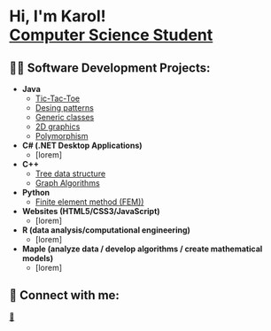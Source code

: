 <h1>Hi, I'm Karol! <br/><a href="[https://github.com/joshmadakor1](https://github.com/karolklimonczykk)">Computer Science Student</a></h1>

<h2>👨‍💻 Software Development Projects:</h2>

- <b>Java</b>
  - [Tic-Tac-Toe](https://github.com/karolklimonczykk/Tic-Tac-Toe)
  - [Desing patterns](https://github.com/karolklimonczykk/Design-Patterns)
  - [Generic classes](https://github.com/karolklimonczykk/Generic-classes)
  - [2D graphics](https://github.com/karolklimonczykk/2D-graphics)
  - [Polymorphism](https://github.com/karolklimonczykk/Polymorphism/tree/main)
- <b>C# (.NET Desktop Applications)</b>
  - [lorem]
- <b>C++</b>
  - [Tree data structure](https://github.com/karolklimonczykk/Tree-data-structure)
  - [Graph Algorithms](https://github.com/karolklimonczykk/Graphs)
- <b>Python</b>
  - [Finite element method (FEM))](https://github.com/karolklimonczykk/Python_FEM)
- <b>Websites (HTML5/CSS3/JavaScript)</b>
  - [lorem]
- <b>R (data analysis/computational engineering)</b>
  - [lorem]
- <b>Maple (analyze data / develop algorithms / create mathematical models)</b>
  - [lorem]

<h2> 🤳 Connect with me:</h2>

<a href="mailto:karol.klimonczyk@gmail.com">💬</a>


[email]: mailto:karol.klimonczyk@gmail.com

